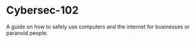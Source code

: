 # Cybersec-102
A guide on how to safely use computers and the internet for businesses or paranoid people.
